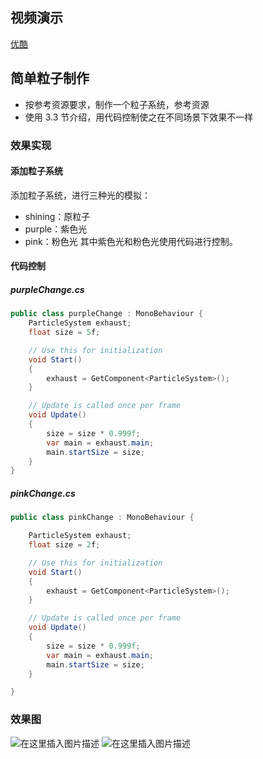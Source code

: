 ﻿## 视频演示
[优酷](https://v.youku.com/v_show/id_XNDQ5NTYwMjQ4NA==.html?spm=a2h3j.8428770.3416059.1)

## 简单粒子制作

- 按参考资源要求，制作一个粒子系统，参考资源
- 使用 3.3 节介绍，用代码控制使之在不同场景下效果不一样
### 效果实现
#### 添加粒子系统
添加粒子系统，进行三种光的模拟：
- shining：原粒子
- purple：紫色光
- pink：粉色光
其中紫色光和粉色光使用代码进行控制。
#### 代码控制
##### purpleChange.cs
```c#
public class purpleChange : MonoBehaviour {
    ParticleSystem exhaust;
    float size = 5f;

    // Use this for initialization
    void Start()
    {
        exhaust = GetComponent<ParticleSystem>();
    }

    // Update is called once per frame
    void Update()
    {
        size = size * 0.999f;
        var main = exhaust.main;
        main.startSize = size;
    }
}

```
##### pinkChange.cs
```c#
public class pinkChange : MonoBehaviour {

    ParticleSystem exhaust;
    float size = 2f;

    // Use this for initialization
    void Start()
    {
        exhaust = GetComponent<ParticleSystem>();
    }

    // Update is called once per frame
    void Update()
    {
        size = size * 0.999f;
        var main = exhaust.main;
        main.startSize = size;
    }

}
```
### 效果图
![在这里插入图片描述](https://img-blog.csdnimg.cn/20200105210708327.png?x-oss-process=image/watermark,type_ZmFuZ3poZW5naGVpdGk,shadow_10,text_aHR0cHM6Ly9ibG9nLmNzZG4ubmV0L2xpYW5neWxpbmcz,size_16,color_FFFFFF,t_70)
![在这里插入图片描述](https://img-blog.csdnimg.cn/20200105210719962.png?x-oss-process=image/watermark,type_ZmFuZ3poZW5naGVpdGk,shadow_10,text_aHR0cHM6Ly9ibG9nLmNzZG4ubmV0L2xpYW5neWxpbmcz,size_16,color_FFFFFF,t_70)
